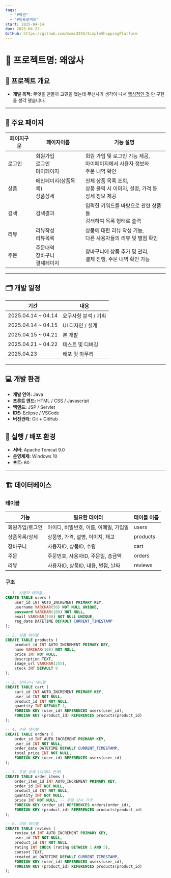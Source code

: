 ```yaml
---
tags:
  - "#학원"
  - "#팀프로젝트"
start: 2025-04-14
due: 2025-04-23
GitHub: https://github.com/momi3355/SimpleShoppingPlatform
---
```


# 📘 프로젝트명: 왜않사

## 📖 프로젝트 개요
- **개발 목적:**  무엇을 만들까 고민을 했는데 무신사가 생각이 나서
<u>핵심적인 것</u> 만 구현을 생각 했습니다.

---

## 🔧 주요 페이지

| 페이지구문 | 페이지이름                    | 기능 설명                                             |
| ----- | ------------------------ | ------------------------------------------------- |
| 로그인   | 회원가입<br>로그인<br>마이페이지<br> | 회원 가입 및 로그인 기능 제공,<br>마이페이지에서 사용자 정보와<br>주문 내역 확인 |
| 상품    | 메인페이지(상품목록)<br>상품상세<br>  | 전체 상품 목록 조회,<br>상품 클릭 시 이미지, 설명, 가격 등<br>상세 정보 제공 |
| 검색    | 검색결과                     | 입력한 키워드를 바탕으로 관련 상품들<br>검색하여 목록 형태로 출력            |
| 리뷰    | 리뷰작성<br>리뷰목록             | 상품에 대한 리뷰 작성 기능,<br>다른 사용자들의 리뷰 및 별점 확인           |
| 주문    | 주문내역<br>장바구니<br>결제페이지    | 장바구니에 상품 추가 및 관리,<br>결제 진행, 주문 내역 확인 가능           |

---

## 🗂 개발 일정

| 기간                   | 내용           |
| -------------------- | ------------ |
| 2025.04.14  ~  04.14 | 요구사항 분석 / 기획 |
| 2025.04.14  ~  04.15 | UI 디자인 / 설계  |
| 2025.04.15  ~  04.21 | 본 개발         |
| 2025.04.21  ~  04.22 | 테스트 및 디버깅    |
| 2025.04.23           | 배포 및 마무리     |

---

## 💻 개발 환경
- **개발 언어:** Java
- **프론트 엔드:**  HTML / CSS / Javascript
- **백엔드:** JSP / Servlet
- **IDE:** Eclipse / VSCode 
- **버전관리:** Git + GitHub

## 🚀 실행 / 배포 환경
- **서버:** Apache Tomcat 9.0
- **운영체제:** Windows 10
- **포트:** 80

---

## 🏗 데이터베이스
### 테이블
|기능|필요한 데이터|테이블 이름|
|-----|----------------|------------|
|회원가입/로그인|아이디, 비밀번호, 이름, 이메일, 가입일|users|
|상품목록/상세|상품명, 가격, 설명, 이미지, 재고|products|
|장바구니|사용자ID, 상품ID, 수량|cart|
|주문|주문번호, 사용자ID, 주문일, 총금액|orders|
|리뷰|사용자ID, 상품ID, 내용, 별점, 날짜|reviews|
### 구조
```sql
-- 1. 사용자 테이블
CREATE TABLE users (
    user_id INT AUTO_INCREMENT PRIMARY KEY,
    username VARCHAR(50) NOT NULL UNIQUE,
    password VARCHAR(100) NOT NULL,
    email VARCHAR(100) NOT NULL UNIQUE,
    reg_date DATETIME DEFAULT CURRENT_TIMESTAMP
);

-- 2. 상품 테이블
CREATE TABLE products (
    product_id INT AUTO_INCREMENT PRIMARY KEY,
    name VARCHAR(100) NOT NULL,
    price INT NOT NULL,
    description TEXT,
    image_url VARCHAR(255),
    stock INT DEFAULT 0
);

-- 3. 장바구니 테이블
CREATE TABLE cart (
    cart_id INT AUTO_INCREMENT PRIMARY KEY,
    user_id INT NOT NULL,
    product_id INT NOT NULL,
    quantity INT DEFAULT 1,
    FOREIGN KEY (user_id) REFERENCES users(user_id),
    FOREIGN KEY (product_id) REFERENCES products(product_id)
);

-- 4. 주문 테이블
CREATE TABLE orders (
    order_id INT AUTO_INCREMENT PRIMARY KEY,
    user_id INT NOT NULL,
    order_date DATETIME DEFAULT CURRENT_TIMESTAMP,
    total_price INT NOT NULL,
    FOREIGN KEY (user_id) REFERENCES users(user_id)
);

-- 5. 주문 상세 (다대다 관계)
CREATE TABLE order_items (
    order_item_id INT AUTO_INCREMENT PRIMARY KEY,
    order_id INT NOT NULL,
    product_id INT NOT NULL,
    quantity INT NOT NULL,
    price INT NOT NULL, -- 주문 당시 가격
    FOREIGN KEY (order_id) REFERENCES orders(order_id),
    FOREIGN KEY (product_id) REFERENCES products(product_id)
);

-- 6. 리뷰 테이블
CREATE TABLE reviews (
    review_id INT AUTO_INCREMENT PRIMARY KEY,
    user_id INT NOT NULL,
    product_id INT NOT NULL,
    rating INT CHECK (rating BETWEEN 1 AND 5),
    content TEXT,
    created_at DATETIME DEFAULT CURRENT_TIMESTAMP,
    FOREIGN KEY (user_id) REFERENCES users(user_id),
    FOREIGN KEY (product_id) REFERENCES products(product_id)
);
```
